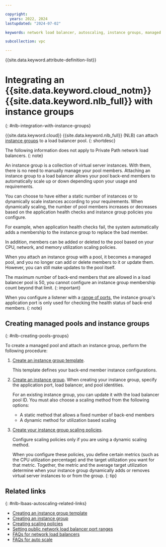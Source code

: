 ```yaml
---

copyright:
  years: 2022, 2024
lastupdated: "2024-07-02"

keywords: network load balancer, autoscaling, instance groups, managed pool, network load balancer for vpc, pool

subcollection: vpc

---
```


{{site.data.keyword.attribute-definition-list}}

# Integrating an {{site.data.keyword.cloud_notm}} {{site.data.keyword.nlb_full}} with instance groups
{: #nlb-integration-with-instance-groups}

{{site.data.keyword.cloud}} {{site.data.keyword.nlb_full}} (NLB) can attach [instance groups](/docs/vpc?topic=vpc-creating-auto-scale-instance-group) to a load balancer pool.
{: shortdesc}

The following information does not apply to Private Path network load balancers.
{: note}

An instance group is a collection of virtual server instances. With them, there is no need to manually manage your pool members. Attaching an instance group to a load balancer allows your pool back-end members to automatically scale up or down depending upon your usage and requirements.

You can choose to have either a static number of instances or to dynamically scale instances according to your requirements. When dynamically scaling, the number of pool members increases or decreases based on the application health checks and instance group policies you configure.

For example, when application health checks fail, the system automatically adds a membership to the instance group to replace the bad member.

In addition, members can be added or deleted to the pool based on your CPU, network, and memory utilization scaling policies.

When you attach an instance group with a pool, it becomes a managed pool, and you no longer can add or delete members to it or update them. However, you can still make updates to the pool itself.

The maximum number of back-end members that are allowed in a load balancer pool is 50, you cannot configure an instance group membership count beyond that limit.
{: important}

When you configure a listener with a [range of ports](/docs/vpc?topic=vpc-nlb-port-ranges), the instance group's application port is only used for checking the health status of back-end members.
{: note}

## Creating managed pools and instance groups
{: #nlb-creating-pools-groups}

To create a managed pool and attach an instance group, perform the following procedure:

1. [Create an instance group template](/docs/vpc?topic=vpc-creating-auto-scale-instance-group#creating-instance-template).

   This template defines your back-end member instance configurations.

1. [Create an instance group](/docs/vpc?topic=vpc-creating-auto-scale-instance-group). When creating your instance group, specify the application port, load balancer, and pool identities.

    For an existing instance group, you can update it with the load balancer pool ID. You must also choose a scaling method from the following options:

    * A static method that allows a fixed number of back-end members
    * A dynamic method for utilization based scaling

1. [Create your instance group scaling policies](/docs/vpc?topic=vpc-creating-auto-scale-instance-group#creating-scaling-policies).

    Configure scaling policies only if you are using a dynamic scaling method.

    When you configure these policies, you define certain metrics (such as the CPU utilization percentage) and the target utilization you want for that metric. Together, the metric and the average target utilization determine when your instance group dynamically adds or removes virtual server instances to or from the group.
    {: tip}

## Related links
{: #nlb-lbaas-autoscaling-related-links}

* [Creating an instance group template](/docs/vpc?topic=vpc-creating-auto-scale-instance-group#creating-instance-template)
* [Creating an instance group](/docs/vpc?topic=vpc-creating-auto-scale-instance-group#creating-instance-group)
* [Creating scaling policies](/docs/vpc?topic=vpc-creating-auto-scale-instance-group#creating-scaling-policies)
* [Setting public network load balancer port ranges](/docs/vpc?topic=vpc-nlb-port-ranges)
* [FAQs for network load balancers](/docs/vpc?topic=vpc-nlb-faqs)
* [FAQs for auto scale](/docs/vpc?topic=vpc-faqs-auto-scale)
